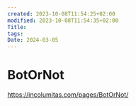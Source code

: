 ```yaml
---
created: 2023-10-08T11:54:25+02:00
modified: 2023-10-08T11:54:35+02:00
Title: 
tags: 
Date: 2024-03-05
---
```


# 
# BotOrNot

https://incolumitas.com/pages/BotOrNot/
